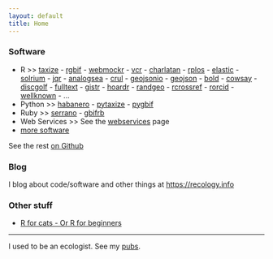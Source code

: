 ```yaml
---
layout: default
title: Home
---
```


### Software

* R >> [taxize][] - [rgbif][] - [webmockr][] - [vcr][] - [charlatan][] - [rplos][] - [elastic][] - [solrium][] - [jqr][] - [analogsea][] - [crul][] - [geojsonio][] - [geojson][] - [bold][] - [cowsay][] - [discgolf][] - [fulltext][] - [gistr][] - [hoardr][] - [randgeo][] - [rcrossref][] - [rorcid][] - [wellknown][] - ...
* Python >> [habanero](https://github.com/sckott/habanero) - [pytaxize](https://github.com/sckott/pytaxize) - [pygbif](https://github.com/sckott/pygbif) 
* Ruby >> [serrano](https://github.com/sckott/serrano) - [gbifrb][]
* Web Services >> See the [webservices](/webservices) page
* [more software](/software)

<i class="fa fa-github"></i> See the rest <a href="https://github.com/sckott/" target="_blank">on Github</a>

### Blog

I blog about code/software and other things at <https://recology.info>

### Other stuff

* [R for cats - Or R for beginners](https://rforcats.net)

----

I used to be an ecologist. See my [pubs][pubs].

[taxize]: https://github.com/ropensci/taxize
[rgbif]: https://github.com/ropensci/rgbif
[crul]: https://github.com/ropensci/crul
[rplos]: https://github.com/ropensci/rplos
[jqr]: https://github.com/ropensci/jqr
[solrium]: https://github.com/ropensci/solrium
[pubs]: /publications
[cboettig]: https://github.com/cboettig/
[analogsea]: https://github.com/sckott/analogsea
[request]: https://github.com/sckott/request
[elastic]: https://github.com/ropensci/elastic
[geojsonio]: https://github.com/ropensci/geojsonio
[geojson]: https://github.com/ropensci/geojson
[bold]: https://github.com/ropensci/bold
[cowsay]: https://github.com/sckott/cowsay
[discgolf]: https://github.com/sckott/discgolf
[fulltext]: https://github.com/ropensci/fulltext
[gistr]: https://github.com/ropensci/gistr
[hoardr]: https://github.com/ropensci/hoardr
[randgeo]: https://github.com/ropensci/randgeo
[rcrossref]: https://github.com/ropensci/rcrossref
[rorcid]: https://github.com/ropensci/rorcid
[wellknown]: https://github.com/ropensci/wellknown
[webmockr]: https://github.com/ropensci/webmockr
[vcr]: https://github.com/ropensci/vcr
[charlatan]: https://github.com/ropensci/charlatan
[phenoscaperb]: https://github.com/phenoscape/phenoscaperb
[gbifrb]: https://github.com/sckott/gbifrb
